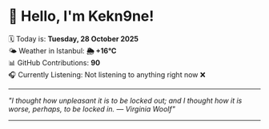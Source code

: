 # 👋 Hello, I'm Kekn9ne!

🗓️ Today is: **Tuesday, 28 October 2025**  
🌤️ Weather in Istanbul: **🌦   +16°C**  
📊 GitHub Contributions: **90**  
🎧 Currently Listening: Not listening to anything right now ❌

---

_"I thought how unpleasant it is to be locked out; and I thought how it is worse, perhaps, to be locked in. — *Virginia Woolf*"_

---
